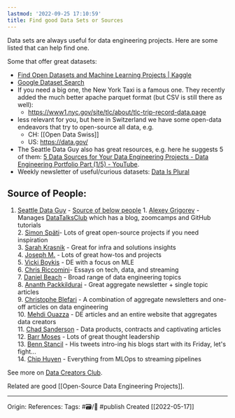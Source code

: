 ```yaml
---
lastmod: '2022-09-25 17:10:59'
title: Find good Data Sets or Sources
---
```


Data sets are always useful for data engineering projects. Here are some listed that can help find one.

Some that offer great datasets:
- [Find Open Datasets and Machine Learning Projects | Kaggle](https://www.kaggle.com/datasets)
- [Google Dataset Search](https://datasetsearch.research.google.com/) 
- If you need a big one, the New York Taxi is a famous one. They recently added the much better apache parquet format (but CSV is still there as well): 
	- https://www1.nyc.gov/site/tlc/about/tlc-trip-record-data.page
- less relevant for you, but here in Switzerland we have some open-data endeavors that try to open-source all data, e.g. 
	- CH: [[Open Data Swiss]]
	- US: https://data.gov/  
- The Seattle Data Guy also has great resources, e.g. here he suggests 5 of them: [5 Data Sources for Your Data Engineering Projects - Data Engineering Portfolio Part (1/5) - YouTube](https://youtu.be/LJkVvNWlO0g).
- Weekly newsletter of useful/curious datasets: [Data Is Plural](https://www.data-is-plural.com/)


## Source of People:
1. [Seattle Data Guy](https://www.youtube.com/c/SeattleDataGuy) -  [Source of below people](https://www.linkedin.com/posts/benjaminrogojan_dataengineering-activity-6979169467838652416-mR-z?utm_source=share&utm_medium=member_desktop)
1. [Alexey Grigorev](https://www.linkedin.com/in/ACoAAAW0LKEBXPrPQ9kGjzloHkzNwHOFxLiHcBU) - Manages [DataTalksClub](https://www.linkedin.com/company/datatalks-club/) which has a blog, zoomcamps and GitHub tutorials  
2. [Simon Späti](https://www.linkedin.com/in/ACoAABkA2pgBYM4xDO0z2ChYuxFhBfu4h7jp4Lo)- Lots of great open-source projects if you need inspiration  
3. [Sarah Krasnik](https://www.linkedin.com/in/ACoAABmJPzgBEV2mi4z6I1pGBXyRvY76Tr4P5mk) - Great for infra and solutions insights  
4. [Joseph M.](https://www.linkedin.com/in/ACoAAA684x4B5pdMD2HvUDXj-mOYN0I94qwhK4I) - Lots of great how-tos and projects  
5. [Vicki Boykis](https://www.linkedin.com/in/ACoAAABQnGcBlrINLRlE8FqXwpXNok_mkxXgFDA) - DE with a focus on MLE  
6. [Chris Riccomini](https://www.linkedin.com/in/ACoAAAG2dvsBr1D3DJAYc2c4GibLd0du50Y3lhc)- Essays on tech, data, and streaming  
7. [Daniel Beach](https://www.linkedin.com/in/ACoAACCGWeMBpzyTjCHWjac5iobhsbGE41GBhto) - Broad range of data engineering topics  
8. [Ananth Packkildurai](https://www.linkedin.com/in/ACoAAAGHlFsBnvj7nt7Krex5JN6f3Fg9D1Yh4Lg) - Great aggregate newsletter + single topic articles  
9. [Christophe Blefari](https://www.linkedin.com/in/ACoAAAq46CsB-6HurAdHoBzLhnNbmVCvtVhMiGU) - A combination of aggregate newsletters and one-off articles on data engineering  
10. [Mehdi Ouazza](https://www.linkedin.com/in/ACoAAA0tl2QBJUocRMpCGqvWI8N_YbcsbmkLctY) - DE articles and an entire website that aggregates data creators  
11. [Chad Sanderson](https://www.linkedin.com/in/ACoAAAK_ghcByqPiViLqfL7yTFssM8OWy9teGRg) - Data products, contracts and captivating articles  
12. [Barr Moses](https://www.linkedin.com/in/ACoAAAGa42ABDzuUf9xPtAb3QdrIyWiQH8rVDPA) - Lots of great thought leadership  
13. [Benn Stancil](https://www.linkedin.com/in/ACoAAAfNfxMBQBxitlMw5qJvkTRvVArnwuwuGNw) - His tweets intro-ing his blogs start with its Friday, let's fight...  
14. [Chip Huyen](https://www.linkedin.com/in/ACoAAAIQAJQBE3ykLNnsOPVvxwuuVCOir2zAjOQ) - Everything from MLOps to streaming pipelines

See more on [Data Creators Club](https://datacreators.club/).


Related are good [[Open-Source Data Engineering Projects]].

---
Origin: 
References: 
Tags: #🗃/🌻 #publish 
Created [[2022-05-17]]